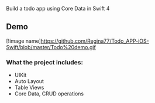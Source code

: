 
Build a todo app using Core Data in Swift 4

## Demo 
[!image name]https://github.com/Regina77/Todo_APP-iOS-Swift/blob/master/Todo%20demo.gif

### What the project includes:
- UIKit
- Auto Layout
- Table Views
- Core Data, CRUD operations
